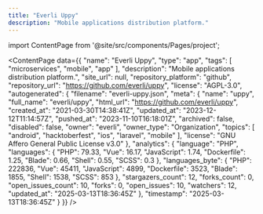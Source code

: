 ```yaml
---
title: "Everli Uppy"
description: "Mobile applications distribution platform."
---
```

import ContentPage from '@site/src/components/Pages/project';

<ContentPage
    data={{
  "name": "Everli Uppy",
  "type": "app",
  "tags": [
    "microservices",
    "mobile",
    "app"
  ],
  "description": "Mobile applications distribution platform.",
  "site_url": null,
  "repository_platform": "github",
  "repository_url": "https://github.com/everli/uppy",
  "license": "AGPL-3.0",
  "autogenerated": {
    "filename": "everli-uppy.json",
    "meta": {
      "name": "uppy",
      "full_name": "everli/uppy",
      "html_url": "https://github.com/everli/uppy",
      "created_at": "2021-03-30T14:38:41Z",
      "updated_at": "2023-12-12T11:14:57Z",
      "pushed_at": "2023-11-10T16:18:01Z",
      "archived": false,
      "disabled": false,
      "owner": "everli",
      "owner_type": "Organization",
      "topics": [
        "android",
        "hacktoberfest",
        "ios",
        "laravel",
        "mobile"
      ],
      "license": "GNU Affero General Public License v3.0"
    },
    "analytics": {
      "language": "PHP",
      "languages": {
        "PHP": 79.33,
        "Vue": 16.17,
        "JavaScript": 1.74,
        "Dockerfile": 1.25,
        "Blade": 0.66,
        "Shell": 0.55,
        "SCSS": 0.3
      },
      "languages_byte": {
        "PHP": 222836,
        "Vue": 45411,
        "JavaScript": 4899,
        "Dockerfile": 3523,
        "Blade": 1855,
        "Shell": 1538,
        "SCSS": 853
      },
      "stargazers_count": 12,
      "forks_count": 0,
      "open_issues_count": 10,
      "forks": 0,
      "open_issues": 10,
      "watchers": 12,
      "updated_at": "2025-03-13T18:36:45Z"
    },
    "timestamp": "2025-03-13T18:36:45Z"
  }
}}
/>
